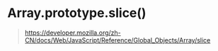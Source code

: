 # Array.prototype.slice()

> https://developer.mozilla.org/zh-CN/docs/Web/JavaScript/Reference/Global_Objects/Array/slice